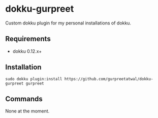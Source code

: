 # dokku-gurpreet

Custom dokku plugin for my personal installations of dokku.

## Requirements

- dokku 0.12.x+

## Installation

```shell
sudo dokku plugin:install https://github.com/gurpreetatwal/dokku-gurpreet gurpreet
```

## Commands

None at the moment.
